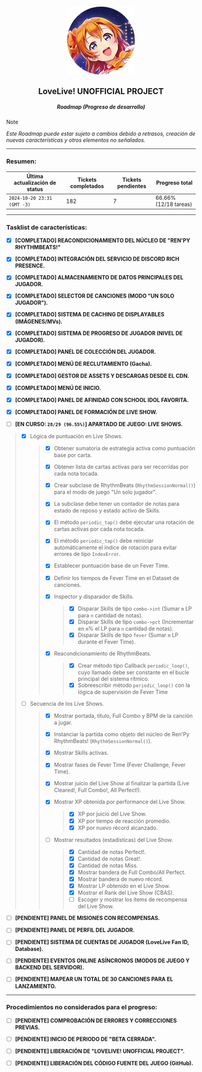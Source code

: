 <p align="center">
  <img width="180" height="180" src="https://github.com/CharlieFuu69/RenPy_RhythmBeats/blob/main/icons/llup_icon.png">
</p>

<h2 align="center"> LoveLive! UNOFFICIAL PROJECT </h2>
<h5 align="center"> Roadmap (Progreso de desarrollo) </h5>

> [!NOTE]
> _Este Roadmap puede estar sujeto a cambios debido a retrasos, creación de nuevas características y otros elementos no señalados._

---

### Resumen:

| Última actualización de status | Tickets completados | Tickets pendientes | Progreso total         |
|---|---|---|---|
| `2024-10-20 23:31 (GMT -3)`    | 182                 | 7                  | 66.66% (12/18 tareas)  |

---

### Tasklist de características:

- [x] **[COMPLETADO] REACONDICIONAMIENTO DEL NÚCLEO DE "REN'PY RHYTHMBEATS!"**

- [x] **[COMPLETADO] INTEGRACIÓN DEL SERVICIO DE DISCORD RICH PRESENCE.**

- [x] **[COMPLETADO] ALMACENAMIENTO DE DATOS PRINCIPALES DEL JUGADOR.**

- [x] **[COMPLETADO] SELECTOR DE CANCIONES (MODO "UN SOLO JUGADOR").**

- [x] **[COMPLETADO] SISTEMA DE CACHING DE DISPLAYABLES (IMÁGENES/MVs).**

- [x] **[COMPLETADO] SISTEMA DE PROGRESO DE JUGADOR (NIVEL DE JUGADOR).**

- [x] **[COMPLETADO] PANEL DE COLECCIÓN DEL JUGADOR.**

- [x] **[COMPLETADO] MENÚ DE RECLUTAMIENTO (Gacha).**

- [x] **[COMPLETADO] GESTOR DE ASSETS Y DESCARGAS DESDE EL CDN.**

- [x] **[COMPLETADO] MENÚ DE INICIO.**

- [x] **[COMPLETADO] PANEL DE AFINIDAD CON SCHOOL IDOL FAVORITA.**

- [x] **[COMPLETADO] PANEL DE FORMACIÓN DE LIVE SHOW.**

- [ ] **[EN CURSO: `28/29 (96.55%)`] APARTADO DE JUEGO: LIVE SHOWS.**
> - [x] Lógica de puntuación en Live Shows.
>   > - [x] Obtener sumatoria de estrategia activa como puntuación base por carta.
>   > - [x] Obtener lista de cartas activas para ser recorridas por cada nota tocada.
>   > - [x] Crear subclase de RhythmBeats (`RhythmSessionNormal()`) para el modo de juego "Un solo jugador".
>   > - [x] La subclase debe tener un contador de notas para estado de reposo y estado activo de Skills.
>   > - [x] El método `periodic_tap()` debe ejecutar una rotación de cartas activas por cada nota tocada.
>   > - [x] El método `periodic_tap()` debe reiniciar automáticamente el índice de rotación para evitar errores de tipo `IndexError`.
>   > - [x] Establecer puntuación base de un Fever Time.
>   > - [x] Definir los tiempos de Fever Time en el Dataset de canciones.
>   > - [x] Inspector y disparador de Skills.
>   >   > - [x] Disparar Skills de tipo `combo->int` (Sumar `m` LP para `n` cantidad de notas).
>   >   > - [x] Disparar Skills de tipo `combo->pct` (Incrementar en `m`% el LP para `n` cantidad de notas).
>   >   > - [x] Disparar Skills de tipo `fever` (Sumar `m` LP durante el Fever Time).
>   >
>   > - [x] Reacondicionamiento de RhythmBeats.
>   >   > - [x] Crear método tipo Callback `periodic_loop()`, cuyo llamado debe ser constante en el bucle principal del sistema rítmico.
>   >   > - [x] Sobreescribir método `periodic_loop()` con la lógica de supervisión de Fever Time
>
> - [ ] Secuencia de los Live Shows.
>   > - [x] Mostrar portada, título, Full Combo y BPM de la canción a jugar.
>   > - [x] Instanciar la partida como objeto del núcleo de Ren'Py RhythmBeats! (`RhythmSessionNormal()`).
>   > - [x] Mostrar Skills activas.
>   > - [x] Mostrar fases de Fever Time (Fever Challenge, Fever Time).
>   > - [x] Mostrar juicio del Live Show al finalizar la partida (Live Cleared!, Full Combo!, All Perfect!).
>   > - [x] Mostrar XP obtenida por performance del Live Show.
>   >   > - [x] XP por juicio del Live Show.
>   >   > - [x] XP por tiempo de reacción promedio.
>   >   > - [x] XP por nuevo récord alcanzado.
>   >
>   > - [ ] Mostrar resultados (estadísticas) del Live Show.
>   >   > - [x] Cantidad de notas Perfect!.
>   >   > - [x] Cantidad de notas Great!.
>   >   > - [x] Cantidad de notas Miss.
>   >   > - [x] Mostrar bandera de Full Combo/All Perfect.
>   >   > - [x] Mostrar bandera de nuevo récord.
>   >   > - [x] Mostrar LP obtenido en el Live Show.
>   >   > - [x] Mostrar el Rank del Live Show (CBAS).
>   >   > - [ ] Escoger y mostrar los ítems de recompensa del Live Show.

- [ ] **[PENDIENTE] PANEL DE MISIONES CON RECOMPENSAS.**

- [ ] **[PENDIENTE] PANEL DE PERFIL DEL JUGADOR.**

- [ ] **[PENDIENTE] SISTEMA DE CUENTAS DE JUGADOR (LoveLive Fan ID, Database).**

- [ ] **[PENDIENTE] EVENTOS ONLINE ASÍNCRONOS (MODOS DE JUEGO Y BACKEND DEL SERVIDOR).**

- [ ] **[PENDIENTE] MAPEAR UN TOTAL DE 30 CANCIONES PARA EL LANZAMIENTO.**

---

### Procedimientos no considerados para el progreso:

- [ ] **[PENDIENTE] COMPROBACIÓN DE ERRORES Y CORRECCIONES PREVIAS.**

- [ ] **[PENDIENTE] INICIO DE PERIODO DE "BETA CERRADA".**

- [ ] **[PENDIENTE] LIBERACIÓN DE "LOVELIVE! UNOFFICIAL PROJECT".**

- [ ] **[PENDIENTE] LIBERACIÓN DEL CÓDIGO FUENTE DEL JUEGO (GitHub).**
